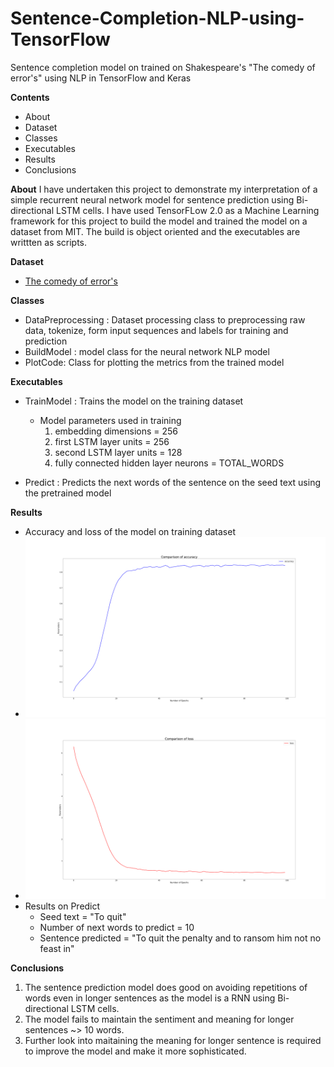 # Sentence-Completion-NLP-using-TensorFlow
Sentence completion model on trained on Shakespeare's "The comedy of error's" using NLP in TensorFlow and Keras

**Contents**
- About
- Dataset
- Classes
- Executables
- Results
- Conclusions

**About**
I have undertaken this project to demonstrate my interpretation of a simple recurrent neural network model for sentence prediction using Bi-directional LSTM cells.
I have used TensorFLow 2.0 as a Machine Learning framework for this project to build the model and trained the model on a dataset from MIT. The build is object oriented and the executables are writtten as scripts.

**Dataset**
- [The comedy of error's](http://shakespeare.mit.edu/comedy_errors/full.html)

**Classes**
- DataPreprocessing : Dataset processing class to preprocessing raw data, tokenize, form input sequences and labels for training and prediction
- BuildModel : model class for the neural network NLP model
- PlotCode: Class for plotting the metrics from the trained model

**Executables**
- TrainModel : Trains the model on the training dataset
    - Model parameters used in training
        1. embedding dimensions = 256
        2. first LSTM layer units = 256
        3. second LSTM layer units = 128
        4. fully connected hidden layer neurons = TOTAL_WORDS

- Predict : Predicts the next words of the sentence on the seed text using the pretrained model

**Results**
- Accuracy and loss of the model on training dataset
- <img src="Images/accuracy.png" width=1000>
- <img src="Images/loss.png" width=1000>
- Results on Predict
    - Seed text = "To quit"
    - Number of next words to predict = 10
    - Sentence predicted = "To quit the penalty and to ransom him not no feast in"

**Conclusions**
1. The sentence prediction model does good on avoiding repetitions of words even in longer sentences as the model is a RNN using Bi-directional LSTM cells.
2. The model fails to maintain the sentiment and meaning for longer sentences ~> 10 words.
3. Further look into maitaining the meaning for longer sentence is required to improve the model and make it more sophisticated.
